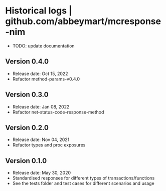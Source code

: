 # Historical logs | github.com/abbeymart/mcresponse-nim

- TODO: update documentation
## Version 0.4.0

- Release date: Oct 15, 2022
- Refactor method-params-v0.4.0

## Version 0.3.0

- Release date: Jan 08, 2022
- Refactor net-status-code-response-method

## Version 0.2.0

- Release date: Nov 04, 2021
- Refactor types and proc exposures

## Version 0.1.0

- Release date: May 30, 2020
- Standardised responses for different types of transactions/functions
- See the tests folder and test cases for different scenarios and usage
